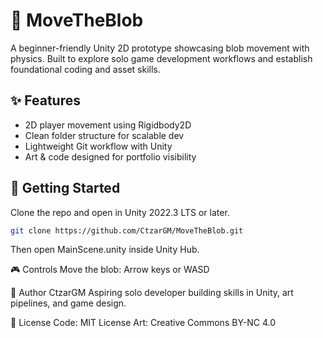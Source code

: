 # 🧱 MoveTheBlob

A beginner-friendly Unity 2D prototype showcasing blob movement with physics. Built to explore solo game development workflows and establish foundational coding and asset skills.

## ✨ Features
- 2D player movement using Rigidbody2D
- Clean folder structure for scalable dev
- Lightweight Git workflow with Unity
- Art & code designed for portfolio visibility

## 🚀 Getting Started
Clone the repo and open in Unity 2022.3 LTS or later.

```bash
git clone https://github.com/CtzarGM/MoveTheBlob.git
```
Then open MainScene.unity inside Unity Hub.

🎮 Controls
Move the blob: Arrow keys or WASD

👤 Author
CtzarGM Aspiring solo developer building skills in Unity, art pipelines, and game design.

📜 License
Code: MIT License Art: Creative Commons BY-NC 4.0

